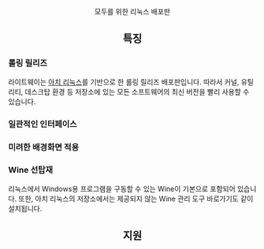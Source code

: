 <p align="center">모두를 위한 리눅스 배포판</p>

<h2 align="center">특징</h2>

### 롤링 릴리즈

라이트웨이는 [아치 리눅스](https://www.archlinux.org)를 기반으로 한 롤링 릴리즈 배포판입니다. 따라서 커널, 유틸리티, 데스크탑 환경 등 저장소에 있는 모든 소프트웨어의 최신 버전을 빨리 사용할 수 있습니다.

### 일관적인 인터페이스

### 미려한 배경화면 적용

### Wine 선탑재

리눅스에서 Windows용 프로그램을 구동할 수 있는 Wine이 기본으로 포함되어 있습니다. 또한, 아치 리눅스의 저장소에서는 제공되지 않는 Wine 관리 도구 바로가기도 같이 설치됩니다.

<h2 align="center">지원</h2>

